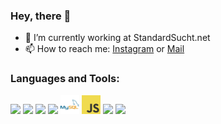 ### Hey, there 👋

- 🔭 I’m currently working at StandardSucht.net
- 📫 How to reach me: [Instagram](https://www.instagram.com/iven.real/) or [Mail](git@ibstudios.de)

### Languages and Tools:

<code><img height="30" src="https://upload.wikimedia.org/wikipedia/commons/thumb/9/9c/IntelliJ_IDEA_Icon.svg/1200px-IntelliJ_IDEA_Icon.svg.png"></code>
<code><img height="30" src="https://user-images.githubusercontent.com/674621/71187801-14e60a80-2280-11ea-94c9-e56576f76baf.png"></code>
<code><img height="30" src="https://i0.wp.com/songbaze.com.ng/wp-content/uploads/2016/02/java-runtime-environment-11-535x535.png"></code>
<code><img height="30" src="https://upload.wikimedia.org/wikipedia/commons/7/74/Kotlin_Icon.png"></code>
<code><img height="30" src="https://raw.githubusercontent.com/devicons/devicon/master/icons/mysql/mysql-original-wordmark.svg"></code>
<code><img height="30" src="https://raw.githubusercontent.com/github/explore/80688e429a7d4ef2fca1e82350fe8e3517d3494d/topics/javascript/javascript.png"></code>
<code><img height="30" src="https://github.com/get-icon/geticon/raw/master/icons/docker-icon.svg"></code>
<code><img height="30" src="https://github.com/get-icon/geticon/raw/master/icons/html-5.svg"></code>

